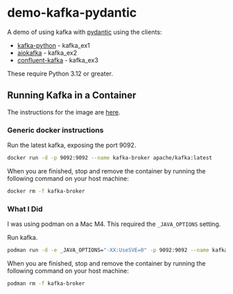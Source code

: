 # demo-kafka-pydantic

A demo of using kafka with [pydantic](https://github.com/pydantic/pydantic) using the clients:

* [kafka-python](https://github.com/dpkp/kafka-python) - kafka_ex1
* [aiokafka](https://github.com/aio-libs/aiokafka) - kafka_ex2
* [confluent-kafka](https://github.com/confluentinc/confluent-kafka-python) - kafka_ex3

These require Python 3.12 or greater.

## Running Kafka in a Container

The instructions for the image are [here](https://hub.docker.com/r/apache/kafka).

### Generic docker instructions

Run the latest kafka, exposing the port 9092.

```bash
docker run -d -p 9092:9092 --name kafka-broker apache/kafka:latest
```

When you are finished, stop and remove the container by running the following command on your host machine:

```bash
docker rm -f kafka-broker
```

### What I Did

I was using podman on a Mac M4. This required the `_JAVA_OPTIONS` setting.

Run kafka.

```bash
podman run -d -e _JAVA_OPTIONS="-XX:UseSVE=0" -p 9092:9092 --name kafka-broker apache/kafka:latest
```

When you are finished, stop and remove the container by running the following command on your host machine:

```bash
podman rm -f kafka-broker
```
